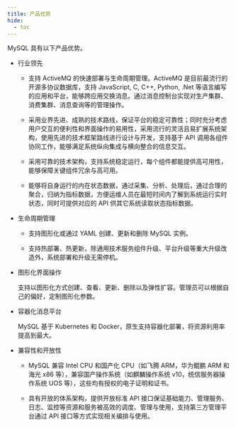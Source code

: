 ```yaml
---
title: 产品优势
hide:
  - toc
---
```


MySQL 具有以下产品优势。

- 行业领先
  
    - 支持 ActiveMQ 的快速部署与生命周期管理。ActiveMQ 是目前最流行的开源多协议数据库，支持 JavaScript, C, C++, Python, .Net 等语言编写的应用和平台，能够跨应用交换消息。通过消息控制台实现对生产集群、消费集群、消息查询等的管理操作。

    - 采用业界先进、成熟的技术路线，保证平台的稳定可靠性；同时充分考虑用户交互的便利性和界面操作的易用性，采用流行的灵活且易扩展系统架构，使用先进的技术框架路线进行设计与开发，支持基于 API 调用各组件协同工作，能够满足系统纵向集成与横向整合的信息交互。

    - 采用可靠的技术架构，支持系统稳定运行，每个组件都能提供高可用性，能够保障关键组件冗余与高可用。

    - 能够将自身运行的内在状态数据，通过采集、分析、处理后，通过合理的聚合，归纳为指标数据，方便运维人员在最短时间内了解到系统运行实时状态，同时可提供对应的 API 供其它系统读取状态指标数据。

- 生命周期管理

    - 支持图形化或通过 YAML 创建、更新和删除 MySQL 实例。

    - 支持热部署、热更新，除通用技术服务组件升级、平台升级等重大升级改造外，系统部署和升级无需停机。

- 图形化界面操作

    支持以图形化方式创建、查看、更新、删除以及弹性扩容。管理员可以根据自己的偏好，定制图形化参数。

- 容器化消息平台

    MySQL 基于 Kubernetes 和 Docker，原生支持容器化部署，将资源利用率提高到最大。

- 兼容性和开放性

    - MySQL 兼容 Intel CPU 和国产化 CPU（如飞腾 ARM，华为鲲鹏 ARM 和海光 x86 等），兼容国产操作系统（如麒麟操作系统 v10，统信服务器操作系统 UOS 等），这些均有授权的电子证明和证书。

    - 具有开放的体系架构，提供开放标准 API 接口保证基础能力、管理服务、日志、监控等资源和服务被高效的调度、管理与使用，支持第三方管理平台通过 API 接口等方式实现相关编排与使用。
